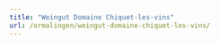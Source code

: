 ```yaml
---
title: "Weingut Domaine Chiquet-les-vins"
url: /ormalingen/weingut-domaine-chiquet-les-vins/
---
```

